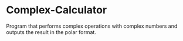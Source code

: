 # Complex-Calculator
Program that performs complex operations with complex numbers and outputs the result in the polar format.
